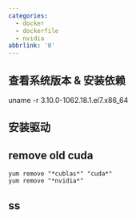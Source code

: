 ```yaml
---
categories:
  - docker
  - dockerfile
  - nvidia
abbrlink: '0'
---
```




## 查看系统版本 & 安装依赖

uname -r
3.10.0-1062.18.1.el7.x86_64


## 安装驱动



## remove old cuda

```
yum remove "*cublas*" "cuda*"
yum remove "*nvidia*"
```

## ss



##



##
